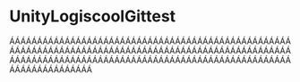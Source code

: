 # UnityLogiscoolGittest
ÁÁÁÁÁÁÁÁÁÁÁÁÁÁÁÁÁÁÁÁÁÁÁÁÁÁÁÁÁÁÁÁÁÁÁÁÁÁÁÁÁÁÁÁÁÁÁÁÁÁÁÁÁÁÁÁÁÁÁÁÁÁÁÁÁÁÁÁÁÁÁÁÁÁÁÁÁÁÁÁÁÁÁÁÁÁÁÁÁÁÁÁÁÁÁÁÁÁÁÁÁÁÁÁÁÁÁÁÁÁÁÁÁÁÁÁÁÁÁÁÁÁÁÁÁÁÁÁÁÁÁÁÁÁÁÁÁÁÁÁÁÁÁÁÁÁÁÁÁÁÁÁÁÁÁÁÁÁÁÁÁÁÁÁÁÁÁÁ
